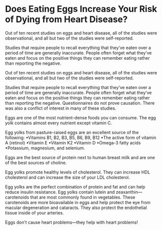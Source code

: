# Does Eating Eggs Increase Your Risk of Dying from Heart Disease?

Out of ten recent studies on eggs and heart disease, all of the studies were observational, and all but two of the studies were self-reported.

Studies that require people to recall everything that they’ve eaten over a period of time are generally inaccurate. People often forget what they’ve eaten and focus on the positive things they can remember eating rather than reporting the negative.

Out of ten recent studies on eggs and heart disease, all of the studies were observational, and all but two of the studies were self-reported.

Studies that require people to recall everything that they’ve eaten over a period of time are generally inaccurate. People often forget what they’ve eaten and focus on the positive things they can remember eating rather than reporting the negative. Questionnaires do not prove causation. There was also a conflict of interest in many of these studies.

Eggs are one of the most nutrient-dense foods you can consume. The egg yolk contains almost every nutrient except vitamin C.

Egg yolks from pasture-raised eggs are an excellent source of the following: •Vitamins B1, B2, B3, B5, B6, B9, B12 •The active form of vitamin A (retinol) •Vitamin E •Vitamin K2 •Vitamin D •Omega-3 fatty acids •Potassium, magnesium, and selenium.

Eggs are the best source of protein next to human breast milk and are one of the best sources of choline.

Egg yolks promote healthy levels of cholesterol. They can increase HDL cholesterol and can increase the size of your LDL cholesterol.

Egg yolks are the perfect combination of protein and fat and can help reduce insulin resistance. Egg yolks contain lutein and zeaxanthin—carotenoids that are most commonly found in vegetables. These carotenoids are more bioavailable in eggs and help protect the eye from macular degeneration and cataracts. They also protect the endothelial tissue inside of your arteries.

Eggs don't cause heart problems—they help with heart problems!